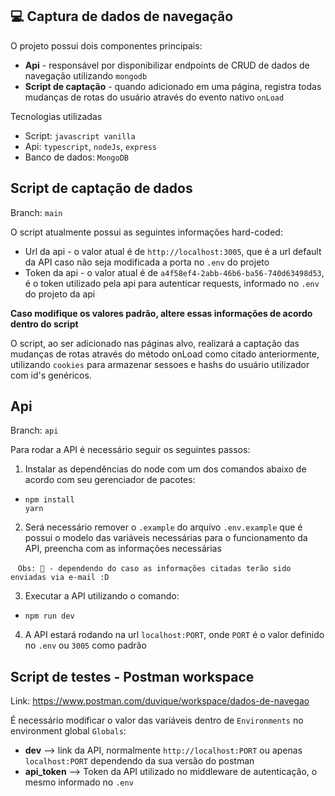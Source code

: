 ## 💻 Captura de dados de navegação

O projeto possui dois componentes principais:
* __Api__ - responsável por disponibilizar endpoints de CRUD de dados de navegação utilizando `mongodb`
* __Script de captação__ - quando adicionado em uma página, registra todas mudanças de rotas do usuário através do evento nativo `onLoad`

Tecnologias utilizadas
- Script: `javascript vanilla`
- Api: `typescript`, `nodeJs`, `express`
- Banco de dados: `MongoDB`

## Script de captação de dados

Branch: `main`

O script atualmente possui as seguintes informações hard-coded:
* Url da api - o valor atual é de `http://localhost:3005`, que é a url default da API caso não seja modificada a porta no `.env` do projeto
* Token da api - o valor atual é de  `a4f58ef4-2abb-46b6-ba56-740d63498d53`, é o token utilizado pela api para autenticar requests, informado no `.env` do projeto da api
 
__Caso modifique os valores padrão, altere essas informações de acordo dentro do script__

O script, ao ser adicionado nas páginas alvo, realizará a captação das mudanças de rotas através do método onLoad como citado anteriormente, utilizando `cookies` para armazenar sessoes e hashs do usuário utilizador com id's genéricos.


## Api

Branch: `api`

Para rodar a API é necessário seguir os seguintes passos:


1. Instalar as dependências do node com um dos comandos abaixo de acordo com seu gerenciador de pacotes:
  * ```
    npm install
    yarn
    ```

2. Será necessário remover o `.example` do arquivo `.env.example` que é possui o modelo das variáveis necessárias para o funcionamento da API, preencha com as informações necessárias


   `Obs: 📧 - dependendo do caso as informações citadas terão sido enviadas via e-mail :D`



3. Executar a API utilizando o comando:
* ```
  npm run dev
  ```

4. A API estará rodando na url `localhost:PORT`, onde `PORT` é o valor definido no `.env` ou `3005` como padrão


## Script de testes - Postman workspace

Link: https://www.postman.com/duvique/workspace/dados-de-navegao

É necessário modificar o valor das variáveis dentro de `Environments` no environment global `Globals`:
* __dev__ --> link da API, normalmente `http://localhost:PORT` ou apenas `localhost:PORT` dependendo da sua versão do postman
* __api_token__ --> Token da API utilizado no middleware de autenticação, o mesmo informado no `.env`
